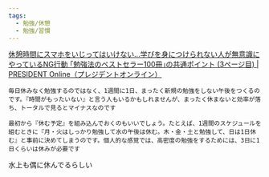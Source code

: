 ```yaml
---
tags:
  - 勉強/休憩
  - 勉強/習慣
---
```

[休憩時間にスマホをいじってはいけない…学びを身につけられない人が無意識にやっているNG行動 ｢勉強法のベストセラー100冊｣の共通ポイント (3ページ目) | PRESIDENT Online（プレジデントオンライン）](https://president.jp/articles/-/62970?page=3)

```
毎日休みなく勉強するのではなく、1週間に1日、まったく新規の勉強をしない午後をつくるのです。『時間がもったいない』と言う人もいるかもしれませんが、まったく休まないと効率が落ち、トータルで見るとマイナスなのです
```

```
最初から『休む予定』を組み込んでおくのもいいでしょう。たとえば、1週間のスケジュールを組むときに『月・火はしっかり勉強して水の午後は休む。木・金・土と勉強して、日は1日休む』と事前に決めてしまうのです。個人的な感覚では、高密度の勉強をするためには、3日に1日くらいは休みが必要です
```

水上も偶に休んでるらしい

